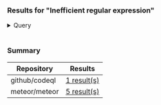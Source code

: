 ### Results for "Inefficient regular expression"

<details>
<summary>Query</summary>

```ql
/**
 * @name Inefficient regular expression
 * @description A regular expression that requires exponential time to match certain inputs
 *              can be a performance bottleneck, and may be vulnerable to denial-of-service
 *              attacks.
 * @kind problem
 * @problem.severity error
 * @security-severity 7.5
 * @precision high
 * @id js/redos
 * @tags security
 *       external/cwe/cwe-1333
 *       external/cwe/cwe-730
 *       external/cwe/cwe-400
 */

import javascript
import semmle.javascript.security.performance.ReDoSUtil
import semmle.javascript.security.performance.ExponentialBackTracking

from RegExpTerm t, string pump, State s, string prefixMsg
where hasReDoSResult(t, pump, s, prefixMsg)
select t,
  "This part of the regular expression may cause exponential backtracking on strings " + prefixMsg +
    "containing many repetitions of '" + pump + "'."

```

</details>

<br />

### Summary

| Repository | Results |
| --- | --- |
| github/codeql | [1 result(s)](#file-result-1-github-codeql-md) |
| meteor/meteor | [5 result(s)](#file-result-2-meteor-meteor-md) |
